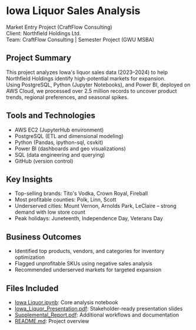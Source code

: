 # Iowa Liquor Sales Analysis  
Market Entry Project (CraftFlow Consulting)  
Client: Northfield Holdings Ltd.  
Team: CraftFlow Consulting | Semester Project (GWU MSBA)

## Project Summary  
This project analyzes Iowa's liquor sales data (2023–2024) to help Northfield Holdings identify high-potential markets for expansion.  
Using PostgreSQL, Python (Jupyter Notebooks), and Power BI, deployed on AWS Cloud, we processed over 2.5 million records to uncover product trends, regional preferences, and seasonal spikes.

## Tools and Technologies  
- AWS EC2 (JupyterHub environment)  
- PostgreSQL (ETL and dimensional modeling)  
- Python (Pandas, ipython-sql, csvkit)  
- Power BI (dashboards and geo visualizations)  
- SQL (data engineering and querying)  
- GitHub (version control)

## Key Insights  
- Top-selling brands: Tito's Vodka, Crown Royal, Fireball  
- Most profitable counties: Polk, Linn, Scott  
- Underserved cities: Mount Vernon, Arnolds Park, LeClaire – strong demand with low store count  
- Peak holidays: Juneteenth, Independence Day, Veterans Day

## Business Outcomes  
- Identified top products, vendors, and categories for inventory optimization  
- Flagged unprofitable SKUs using negative sales analysis  
- Recommended underserved markets for targeted expansion

## Files Included  
- [Iowa Liquor.ipynb](https://github.com/tsjmaryam/Iowa-Liquor-Sales-Analysis-for-Market-Entry/blob/main/Iowa%20Liquor%20.ipynb): Core analysis notebook  
- [Iowa_Liquor_Presentation.pdf](https://github.com/tsjmaryam/Iowa-Liquor-Sales-Analysis-for-Market-Entry/blob/main/Iowa_Liquor_Presentation.pdf): Stakeholder-ready presentation slides  
- [Supplemental_Report.pdf](https://github.com/tsjmaryam/Iowa-Liquor-Sales-Analysis-for-Market-Entry/blob/main/Supplemental_Report.pdf): Additional workflows and documentation  
- [README.md](https://github.com/tsjmaryam/Iowa-Liquor-Sales-Analysis-for-Market-Entry/blob/main/README.md): Project overview

